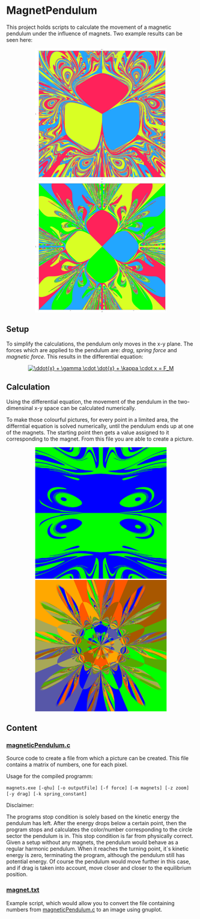 # MagnetPendulum
This project holds scripts to calculate the movement of a magnetic pendulum under the influence of magnets. Two example results can be seen here:

<p align="center">
  <img src="examples/3_magnets_2500x2500.png" width="350"/>
  <img src="examples/4_magnets_2500x2500.png" width="350"/>
</p>

## Setup
To simplify the calculations, the pendulum only moves in the x-y plane.
The forces which are applied to the pendulum are: *drag*, *spring force* and *magnetic force*. This results in the differential equation:

<p align="center">
<a href="https://www.codecogs.com/eqnedit.php?latex=\ddot{x}&space;&plus;&space;\gamma&space;\cdot&space;\dot{x}&space;&plus;&space;\kappa&space;\cdot&space;x&space;=&space;F_M" target="_blank"><img src="https://latex.codecogs.com/gif.latex?\ddot{x}&space;&plus;&space;\gamma&space;\cdot&space;\dot{x}&space;&plus;&space;\kappa&space;\cdot&space;x&space;=&space;F_M" title="\ddot{x} + \gamma \cdot \dot{x} + \kappa \cdot x = F_M" /></a>
</p>

## Calculation
Using the differential equation, the movement of the pendulum in the two-dimensinal x-y space can be calculated numerically. 

To make those colourful pictures, for every point in a limited area, the differntial equation is solved numerically, until the pendulum ends up at one of the magnets. The starting point then gets a value assigned to it corresponding to the magnet. From this file you are able to create a picture.

<p align="center">
  <img src="examples/2_magnets_2500x2500.png" width="350"/>
  <img src="examples/8_magnets_2500x2500.png" width="350"/>
</p>

## Content

### [magneticPendulum.c](src/magneticPendulum.c)

Source code to create a file from which a picture can be created. This file contains a matrix of numbers, one for each pixel.

Usage for the compiled programm:
```
magnets.exe [-qhu] [-o outputFile] [-f force] [-m magnets] [-z zoom] [-y drag] [-k spring_constant]
```
Disclaimer:

The programs stop condition is solely based on the kinetic energy the pendulum has left. After the energy drops below a certain point, then the program stops and calculates the color/number corresponding to the circle sector the pendulum is in. This stop condition is far from physically correct. Given a setup without any magnets, the pendulum would behave as a regular harmonic pendulum. When it reaches the turning point, it\`s kinetic energy is zero, terminating the program, although the pendulum still has potential energy. Of course the pendulum would move further in this case, and if drag is taken into account, move closer and closer to the equilibrium position.

### [magnet.txt](src/magnet.txt)

Example script, which would allow you to convert the file containing numbers from [magneticPendulum.c](src/magneticPendulum.c) to an image using gnuplot.
